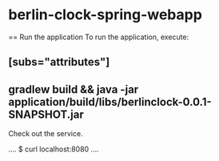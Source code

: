 # berlin-clock-spring-webapp

== Run the application
To run the application, execute:

[subs="attributes"]
----
gradlew build && java -jar application/build/libs/berlinclock-0.0.1-SNAPSHOT.jar
----

Check out the service.

....
$ curl localhost:8080
....
